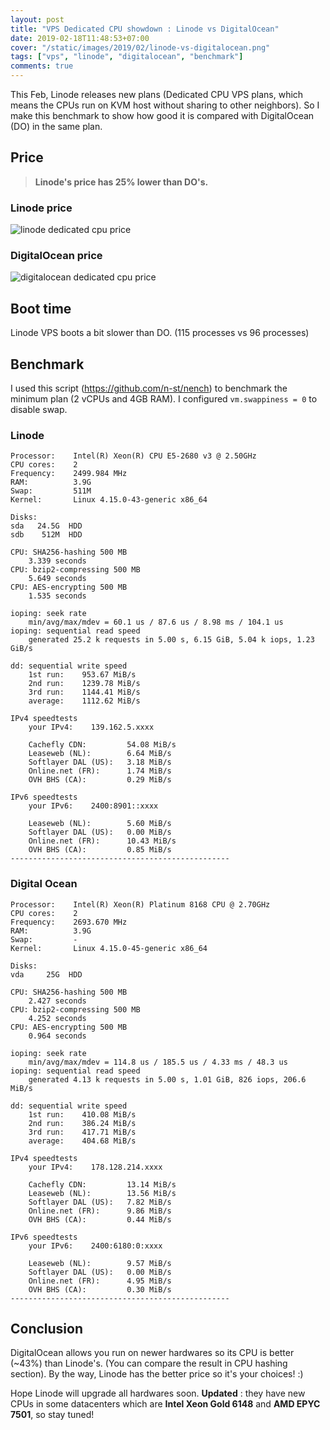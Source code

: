 ```yaml
---
layout: post
title: "VPS Dedicated CPU showdown : Linode vs DigitalOcean"
date: 2019-02-18T11:48:53+07:00
cover: "/static/images/2019/02/linode-vs-digitalocean.png"
tags: ["vps", "linode", "digitalocean", "benchmark"]
comments: true
---
```


This Feb, Linode releases new plans (Dedicated CPU VPS plans, which means the CPUs run on KVM host without sharing to other neighbors). So I make this benchmark to show how good it is compared with DigitalOcean (DO) in the same plan.

## Price

> **Linode's price has 25% lower than DO's.**

### Linode price

![linode dedicated cpu price](/static/images/2019/02/linode-pricing.png)

### DigitalOcean price

![digitalocean dedicated cpu price](/static/images/2019/02/do-pricing.png)

## Boot time

Linode VPS boots a bit slower than DO. (115 processes vs 96 processes)

## Benchmark

I used this script (https://github.com/n-st/nench) to benchmark the minimum plan (2 vCPUs and 4GB RAM). I configured `vm.swappiness = 0` to disable swap.

### Linode

```text
Processor:    Intel(R) Xeon(R) CPU E5-2680 v3 @ 2.50GHz
CPU cores:    2
Frequency:    2499.984 MHz
RAM:          3.9G
Swap:         511M
Kernel:       Linux 4.15.0-43-generic x86_64

Disks:
sda   24.5G  HDD
sdb    512M  HDD

CPU: SHA256-hashing 500 MB
    3.339 seconds
CPU: bzip2-compressing 500 MB
    5.649 seconds
CPU: AES-encrypting 500 MB
    1.535 seconds

ioping: seek rate
    min/avg/max/mdev = 60.1 us / 87.6 us / 8.98 ms / 104.1 us
ioping: sequential read speed
    generated 25.2 k requests in 5.00 s, 6.15 GiB, 5.04 k iops, 1.23 GiB/s

dd: sequential write speed
    1st run:    953.67 MiB/s
    2nd run:    1239.78 MiB/s
    3rd run:    1144.41 MiB/s
    average:    1112.62 MiB/s

IPv4 speedtests
    your IPv4:    139.162.5.xxxx

    Cachefly CDN:         54.08 MiB/s
    Leaseweb (NL):        6.64 MiB/s
    Softlayer DAL (US):   3.18 MiB/s
    Online.net (FR):      1.74 MiB/s
    OVH BHS (CA):         0.29 MiB/s

IPv6 speedtests
    your IPv6:    2400:8901::xxxx

    Leaseweb (NL):        5.60 MiB/s
    Softlayer DAL (US):   0.00 MiB/s
    Online.net (FR):      10.43 MiB/s
    OVH BHS (CA):         0.85 MiB/s
-------------------------------------------------
```

### Digital Ocean

```text
Processor:    Intel(R) Xeon(R) Platinum 8168 CPU @ 2.70GHz
CPU cores:    2
Frequency:    2693.670 MHz
RAM:          3.9G
Swap:         -
Kernel:       Linux 4.15.0-45-generic x86_64

Disks:
vda     25G  HDD

CPU: SHA256-hashing 500 MB
    2.427 seconds
CPU: bzip2-compressing 500 MB
    4.252 seconds
CPU: AES-encrypting 500 MB
    0.964 seconds

ioping: seek rate
    min/avg/max/mdev = 114.8 us / 185.5 us / 4.33 ms / 48.3 us
ioping: sequential read speed
    generated 4.13 k requests in 5.00 s, 1.01 GiB, 826 iops, 206.6 MiB/s

dd: sequential write speed
    1st run:    410.08 MiB/s
    2nd run:    386.24 MiB/s
    3rd run:    417.71 MiB/s
    average:    404.68 MiB/s

IPv4 speedtests
    your IPv4:    178.128.214.xxxx

    Cachefly CDN:         13.14 MiB/s
    Leaseweb (NL):        13.56 MiB/s
    Softlayer DAL (US):   7.82 MiB/s
    Online.net (FR):      9.86 MiB/s
    OVH BHS (CA):         0.44 MiB/s

IPv6 speedtests
    your IPv6:    2400:6180:0:xxxx

    Leaseweb (NL):        9.57 MiB/s
    Softlayer DAL (US):   0.00 MiB/s
    Online.net (FR):      4.95 MiB/s
    OVH BHS (CA):         0.30 MiB/s
-------------------------------------------------
```

## Conclusion

DigitalOcean allows you run on newer hardwares so its CPU is better (~43%) than Linode's. (You can compare the result in CPU hashing section). By the way, Linode has the better price so it's your choices! :)

Hope Linode will upgrade all hardwares soon. **Updated** : they have new CPUs in some datacenters which are **Intel Xeon Gold 6148** and **AMD EPYC 7501**, so stay tuned!
